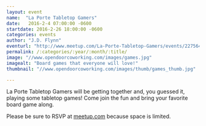 ```yaml
---
layout: event
name:  "La Porte Tabletop Gamers"
date:   2016-2-4 07:00:00 -0600
startdate: 2016-2-26 18:00:00 -0600
categories: events
author: "J.D. Flynn"
eventurl: "http://www.meetup.com/La-Porte-Tabletop-Gamers/events/227564660/"
permalink: /:categories/:year/:month/:title/
image: "//www.opendoorcoworking.com/images/games.jpg"
imagealt: "Board games that everyone will love!"
thumbnail: "//www.opendoorcoworking.com/images/thumb/games_thumb.jpg"

---
```


La Porte Tabletop Gamers will be getting together and, you guessed it, playing some tabletop games!  Come join the fun and bring your favorite board game along.

Please be sure to RSVP at [meetup.com](http://www.meetup.com/La-Porte-Tabletop-Gamers/events/228617237/) because space is limited.
